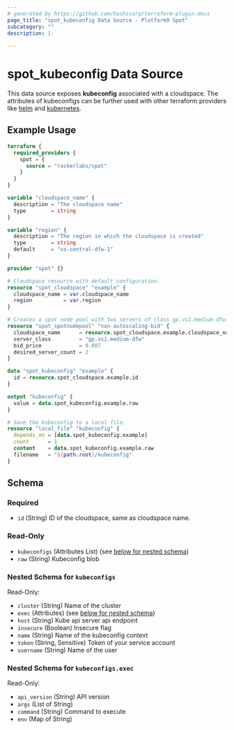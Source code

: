 ```yaml
---
# generated by https://github.com/hashicorp/terraform-plugin-docs
page_title: "spot_kubeconfig Data Source - Platform9 Spot"
subcategory: ""
description: |-
  
---
```


# spot_kubeconfig Data Source

This data source exposes **kubeconfig** associated with a cloudspace. The attributes of kubeconfigs can be further used with other terraform providers like [helm](https://registry.terraform.io/providers/hashicorp/helm/latest) and [kubernetes](https://registry.terraform.io/providers/hashicorp/kubernetes/latest).

## Example Usage

```terraform
terraform {
  required_providers {
    spot = {
      source = "rackerlabs/spot"
    }
  }
}

variable "cloudspace_name" {
  description = "The cloudspace name"
  type        = string
}

variable "region" {
  description = "The region in which the cloudspace is created"
  type        = string
  default     = "us-central-dfw-1"
}

provider "spot" {}

# Cloudspace resource with default configuration.
resource "spot_cloudspace" "example" {
  cloudspace_name = var.cloudspace_name
  region          = var.region
}

# Creates a spot node pool with two servers of class gp.vs1.medium-dfw.
resource "spot_spotnodepool" "non-autoscaling-bid" {
  cloudspace_name      = resource.spot_cloudspace.example.cloudspace_name
  server_class         = "gp.vs1.medium-dfw"
  bid_price            = 0.007
  desired_server_count = 2
}

data "spot_kubeconfig" "example" {
  id = resource.spot_cloudspace.example.id
}

output "kubeconfig" {
  value = data.spot_kubeconfig.example.raw
}

# Save the kubeconfig to a local file.
resource "local_file" "kubeconfig" {
  depends_on = [data.spot_kubeconfig.example]
  count      = 1
  content    = data.spot_kubeconfig.example.raw
  filename   = "${path.root}/kubeconfig"
}
```

<!-- schema generated by tfplugindocs -->
## Schema

### Required

- `id` (String) ID of the cloudspace, same as cloudspace name.

### Read-Only

- `kubeconfigs` (Attributes List) (see [below for nested schema](#nestedatt--kubeconfigs))
- `raw` (String) Kubeconfig blob

<a id="nestedatt--kubeconfigs"></a>
### Nested Schema for `kubeconfigs`

Read-Only:

- `cluster` (String) Name of the cluster
- `exec` (Attributes) (see [below for nested schema](#nestedatt--kubeconfigs--exec))
- `host` (String) Kube api server api endpoint
- `insecure` (Boolean) Insecure flag
- `name` (String) Name of the kubeconfig context
- `token` (String, Sensitive) Token of your service account
- `username` (String) Name of the user

<a id="nestedatt--kubeconfigs--exec"></a>
### Nested Schema for `kubeconfigs.exec`

Read-Only:

- `api_version` (String) API version
- `args` (List of String)
- `command` (String) Command to execute
- `env` (Map of String)
